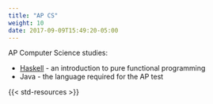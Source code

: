 ```yaml
---
title: "AP CS"
weight: 10
date: 2017-09-09T15:49:20-05:00
---
```


AP Computer Science studies:

* [Haskell](haskell) - an introduction to pure functional programming
* Java - the language required for the AP test

{{< std-resources >}}
